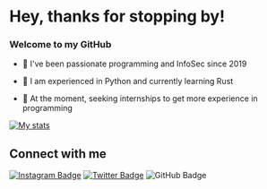 # Hey, thanks for stopping by!

### Welcome to my GitHub

- 🌱 I've been passionate programming and InfoSec since 2019 

- 📝 I am experienced in Python and currently learning Rust

- 💼 At the moment, seeking internships to get more experience in programming

[![My stats](https://github-readme-stats.vercel.app/api?username=0xmahesh)](https://github.com/anuraghazra/github-readme-stats)

## Connect with me

[![Instagram Badge](https://img.shields.io/badge/-inc0gnit0.offical-blue?style=social&logo=Instagram&link=https://instagram.com/0xmahesh)](https://instagram.com/0xmahesh) [![Twitter Badge](https://img.shields.io/badge/-iinc0gnit0-blue?style=social&logo=Twitter&link=https://twitter.com/0xmahesha)](https://twitter.com/0xmahesha) ![GitHub Badge](https://img.shields.io/badge/-iinc0gnit0-blue?style=social&logo=ProtonMail)
